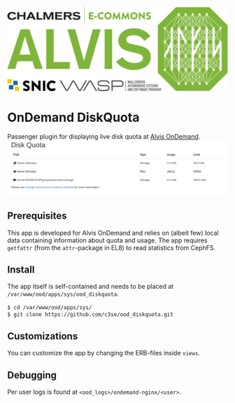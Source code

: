 ![Alvis](alvis_logo.svg)
# OnDemand DiskQuota

Passenger plugin for displaying live disk quota at [Alvis OnDemand](https://portal.c3se.chalmers.se).
![diskquota](diskquota.png)

## Prerequisites

This app is developed for Alvis OnDemand and relies on (albeit few) local data
containing information about quota and usage. The app requires `getfattr` (from the
`attr`-package in EL8) to read statistics from CephFS.

## Install
The app itself is self-contained and needs to be placed at
`/var/www/ood/apps/sys/ood_diskquota`.

```
$ cd /var/www/ood/apps/sys/
$ git clone https://github.com/c3se/ood_diskquota.git
```

## Customizations
You can customize the app by changing the ERB-files inside `views`.

## Debugging
Per user logs is found at `<ood_logs>/ondemand-nginx/<user>`.
